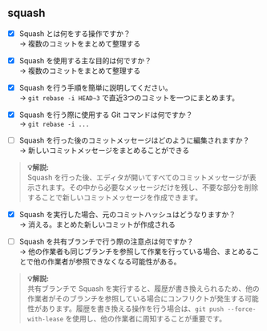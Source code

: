 ## squash

- [x] Squash とは何をする操作ですか？  
→ 複数のコミットをまとめて整理する  

- [x] Squash を使用する主な目的は何ですか？  
→ 複数のコミットをまとめて整理する  

- [x] Squash を行う手順を簡単に説明してください。  
→ `git rebase -i HEAD~3` で直近3つのコミットを一つにまとめます。  

- [x] Squash を行う際に使用する Git コマンドは何ですか？  
→ `git rebase -i ...`  

- [ ] Squash を行った後のコミットメッセージはどのように編集されますか？  
→ 新しいコミットメッセージをまとめることができる  
> **💡解説:**  
> Squash を行った後、エディタが開いてすべてのコミットメッセージが表示されます。その中から必要なメッセージだけを残し、不要な部分を削除することで新しいコミットメッセージを作成できます。

- [x] Squash を実行した場合、元のコミットハッシュはどうなりますか？  
→ 消える。まとめた新しいコミットが作成される  

- [ ] Squash を共有ブランチで行う際の注意点は何ですか？  
→ 他の作業者も同じブランチを参照して作業を行っている場合、まとめることで他の作業者が参照できなくなる可能性がある。  
> **💡解説:**  
> 共有ブランチで Squash を実行すると、履歴が書き換えられるため、他の作業者がそのブランチを参照している場合にコンフリクトが発生する可能性があります。履歴を書き換える操作を行う場合は、`git push --force-with-lease` を使用し、他の作業者に周知することが重要です。
